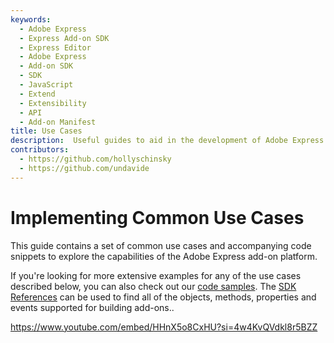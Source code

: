 ```yaml
---
keywords:
  - Adobe Express
  - Express Add-on SDK
  - Express Editor
  - Adobe Express
  - Add-on SDK
  - SDK
  - JavaScript
  - Extend
  - Extensibility
  - API
  - Add-on Manifest
title: Use Cases
description:  Useful guides to aid in the development of Adobe Express add-ons, covering common use cases, authentication, user interactions, CORS handling, and more.
contributors:
  - https://github.com/hollyschinsky
  - https://github.com/undavide
---
```


# Implementing Common Use Cases

This guide contains a set of common use cases and accompanying code snippets to explore the capabilities of the Adobe Express add-on platform.

If you're looking for more extensive examples for any of the use cases described below, you can also check out our [code samples](https://developer.adobe.com/express/add-ons/docs/samples/). The [SDK References](https://developer.adobe.com/express/add-ons/docs/references/addonsdk/) can be used to find all of the objects, methods, properties and events supported for building add-ons..

<Embed slots="video" />

https://www.youtube.com/embed/HHnX5o8CxHU?si=4w4KvQVdkl8r5BZZ
